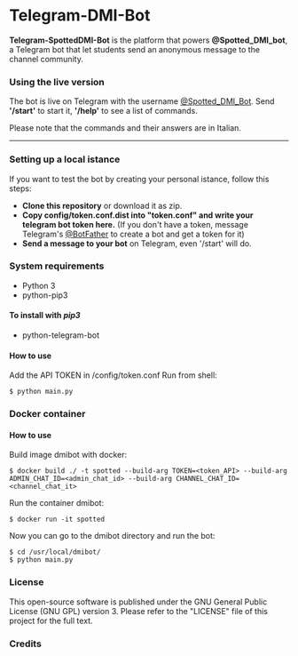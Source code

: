 # Telegram-DMI-Bot

**Telegram-SpottedDMI-Bot** is the platform that powers **@Spotted_DMI_bot**, a Telegram bot that let students send an anonymous message to the channel community.

### Using the live version
The bot is live on Telegram with the username [@Spotted_DMI_Bot](https://telegram.me/Spotted_DMI_Bot).
Send **'/start'** to start it, **'/help'** to see a list of commands.

Please note that the commands and their answers are in Italian.

---

### Setting up a local istance
If you want to test the bot by creating your personal istance, follow this steps:
* **Clone this repository** or download it as zip.
* **Copy config/token.conf.dist into "token.conf" and write your telegram bot token here.** (If you don't have a token, message Telegram's [@BotFather](http://telegram.me/Botfather) to create a bot and get a token for it)
* **Send a message to your bot** on Telegram, even '/start' will do.

### System requirements

- Python 3
- python-pip3

#### To install with *pip3*

- python-telegram-bot

#### How to use
Add the API TOKEN in /config/token.conf
Run from shell:
```
$ python main.py
```

### Docker container

#### How to use
Build image dmibot with docker:

```
$ docker build ./ -t spotted --build-arg TOKEN=<token_API> --build-arg ADMIN_CHAT_ID=<admin_chat_id> --build-arg CHANNEL_CHAT_ID=<channel_chat_it>
```

Run the container dmibot:

```
$ docker run -it spotted
```

Now you can go to the dmibot directory and run the bot:

```
$ cd /usr/local/dmibot/
$ python main.py
```

### License
This open-source software is published under the GNU General Public License (GNU GPL) version 3. Please refer to the "LICENSE" file of this project for the full text.

### Credits
